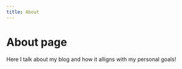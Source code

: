 ```yaml
---
title: About
---
```

# About page

Here I talk about my blog and how it alligns with my personal goals!